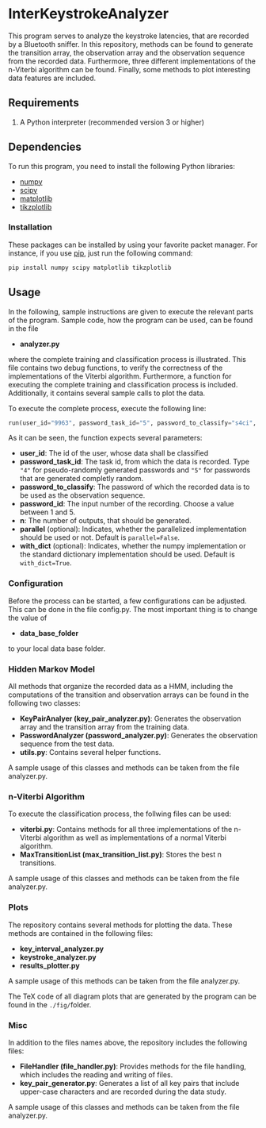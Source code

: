 # InterKeystrokeAnalyzer

This program serves to analyze the keystroke latencies, that are recorded by a Bluetooth sniffer. In this repository, methods can be found to generate the transition array, the observation array and the observation sequence from the recorded data. Furthermore, three different implementations of the n-Viterbi algorithm can be found. Finally, some methods to plot interesting data features are included. 

## Requirements

1. A Python interpreter (recommended version 3 or higher)

## Dependencies

To run this program, you need to install the following Python libraries:

  * [numpy](https://pypi.org/project/numpy/)
  * [scipy](https://pypi.org/project/scipy/)
  * [matplotlib](https://pypi.org/project/matplotlib/)
  * [tikzplotlib](https://pypi.org/project/tikzplotlib/)
  
### Installation

These packages can be installed by using your favorite packet manager. For instance, if you use [pip](https://pip.pypa.io/en/stable/), just run the following command:

```bash
pip install numpy scipy matplotlib tikzplotlib
```

## Usage

In the following, sample instructions are given to execute the relevant parts of the program. Sample code, how the program can be used, can be found in the file 
 
 * **analyzer.py**
  
where the complete training and classification process is illustrated. This file contains two debug functions, to verify the correctness of the implementations of the Viterbi algorithm. Furthermore, a function for executing the complete training and classification process is included. Additionally, it contains several sample calls to plot the data.

To execute the complete process, execute the following line:

```python
run(user_id="9963", password_task_id="5", password_to_classify="s4ci", password_id=1, n=5, parallel=False, with_dict=True)
```

As it can be seen, the function expects several parameters:
  * **user_id**: The id of the user, whose data shall be classified
  * **password_task_id**: The task id, from which the data is recorded. Type ```"4"``` for pseudo-randomly generated passwords and ```"5"``` for passwords that are generated completly random.
  * **password_to_classify**: The password of which the recorded data is to be used as the observation sequence.
  * **password_id**: The input number of the recording. Choose a value between 1 and 5.
  * **n**: The number of outputs, that should be generated.
  * **parallel** (optional): Indicates, whether the parallelized implementation should be used or not. Default is ```parallel=False```.
  * **with_dict** (optional): Indicates, whether the numpy implementation or the standard dictionary implementation should be used. Default is ```with_dict=True```.

### Configuration

Before the process can be started, a few configurations can be adjusted. This can be done in the file config.py. The most important thing is to change the value of

  * **data_base_folder**
  
to your local data base folder.

### Hidden Markov Model

All methods that organize the recorded data as a HMM, including the computations of the transition and observation arrays can be found in the following two classes:

  * **KeyPairAnalyer (key_pair_analyzer.py)**: Generates the observation array and the transition array from the training data.
  * **PasswordAnalyzer (password_analyzer.py)**: Generates the observation sequence from the test data.
  * **utils.py**: Contains several helper functions.
  
A sample usage of this classes and methods can be taken from the file analyzer.py.

### n-Viterbi Algorithm

To execute the classification process, the follwing files can be used:

  * **viterbi.py**: Contains methods for all three implementations of the n-Viterbi algorithm as well as implementations of a normal Viterbi algorithm.
  * **MaxTransitionList (max_transition_list.py)**: Stores the best n transitions.

A sample usage of this classes and methods can be taken from the file analyzer.py.

### Plots

The repository contains several methods for plotting the data. These methods are contained in the following files:

  * **key_interval_analyzer.py**
  * **keystroke_analyzer.py**
  * **results_plotter.py**

A sample usage of this methods can be taken from the file analyzer.py.

The TeX code of all diagram plots that are generated by the program can be found in the `./fig/`folder.

### Misc

In addition to the files names above, the repository includes the following files:

  * **FileHandler (file_handler.py)**: Provides methods for the file handling, which includes the reading and writing of files.
  * **key_pair_generator.py**: Generates a list of all key pairs that include upper-case characters and are recorded during the data study.
 
 A sample usage of this classes and methods can be taken from the file analyzer.py.

